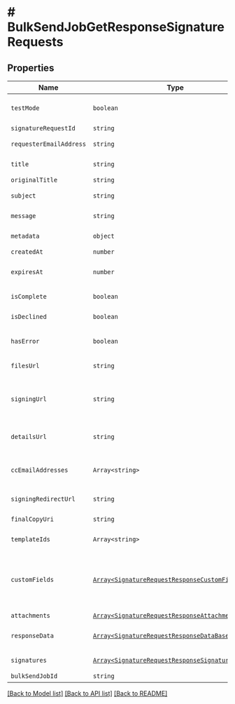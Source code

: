 # # BulkSendJobGetResponseSignatureRequests



## Properties

Name | Type | Description | Notes
------------ | ------------- | ------------- | -------------
| `testMode` | ```boolean``` |  Whether this is a test signature request. Test requests have no legal value. Defaults to `false`.  |  [default to false] |
| `signatureRequestId` | ```string``` |  The id of the SignatureRequest.  |  |
| `requesterEmailAddress` | ```string``` |  The email address of the initiator of the SignatureRequest.  |  |
| `title` | ```string``` |  The title the specified Account uses for the SignatureRequest.  |  |
| `originalTitle` | ```string``` |  Default Label for account.  |  |
| `subject` | ```string``` |  The subject in the email that was initially sent to the signers.  |  |
| `message` | ```string``` |  The custom message in the email that was initially sent to the signers.  |  |
| `metadata` | ```object``` |  The metadata attached to the signature request.  |  |
| `createdAt` | ```number``` |  Time the signature request was created.  |  |
| `expiresAt` | ```number``` |  The time when the signature request will expire unsigned signatures. See [Signature Request Expiration Date](https://developers.hellosign.com/docs/signature-request/expiration/) for details.  |  |
| `isComplete` | ```boolean``` |  Whether or not the SignatureRequest has been fully executed by all signers.  |  |
| `isDeclined` | ```boolean``` |  Whether or not the SignatureRequest has been declined by a signer.  |  |
| `hasError` | ```boolean``` |  Whether or not an error occurred (either during the creation of the SignatureRequest or during one of the signings).  |  |
| `filesUrl` | ```string``` |  The URL where a copy of the request&#39;s documents can be downloaded.  |  |
| `signingUrl` | ```string``` |  The URL where a signer, after authenticating, can sign the documents. This should only be used by users with existing Dropbox Sign accounts as they will be required to log in before signing.  |  |
| `detailsUrl` | ```string``` |  The URL where the requester and the signers can view the current status of the SignatureRequest.  |  |
| `ccEmailAddresses` | ```Array<string>``` |  A list of email addresses that were CCed on the SignatureRequest. They will receive a copy of the final PDF once all the signers have signed.  |  |
| `signingRedirectUrl` | ```string``` |  The URL you want the signer redirected to after they successfully sign.  |  |
| `finalCopyUri` | ```string``` |  The path where the completed document can be downloaded  |  |
| `templateIds` | ```Array<string>``` |  Templates IDs used in this SignatureRequest (if any).  |  |
| `customFields` | [```Array<SignatureRequestResponseCustomFieldBase>```](SignatureRequestResponseCustomFieldBase.md) |  An array of Custom Field objects containing the name and type of each custom field.<br><br>* Text Field uses `SignatureRequestResponseCustomFieldText`<br>* Checkbox Field uses `SignatureRequestResponseCustomFieldCheckbox`  |  |
| `attachments` | [```Array<SignatureRequestResponseAttachment>```](SignatureRequestResponseAttachment.md) |  Signer attachments.  |  |
| `responseData` | [```Array<SignatureRequestResponseDataBase>```](SignatureRequestResponseDataBase.md) |  An array of form field objects containing the name, value, and type of each textbox or checkmark field filled in by the signers.  |  |
| `signatures` | [```Array<SignatureRequestResponseSignatures>```](SignatureRequestResponseSignatures.md) |  An array of signature objects, 1 for each signer.  |  |
| `bulkSendJobId` | ```string``` |  The id of the BulkSendJob.  |  |

[[Back to Model list]](../../README.md#models) [[Back to API list]](../../README.md#endpoints) [[Back to README]](../../README.md)
